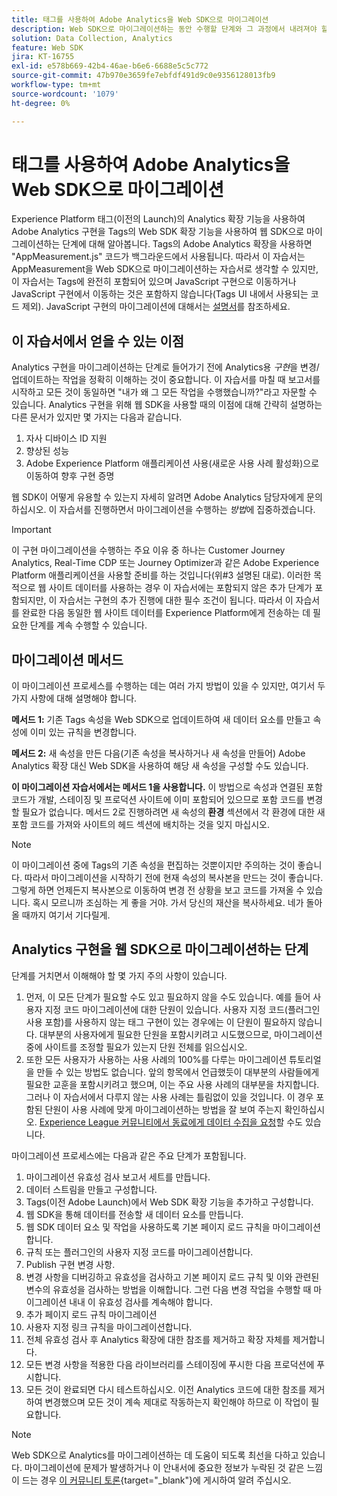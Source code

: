 ```yaml
---
title: 태그를 사용하여 Adobe Analytics을 Web SDK으로 마이그레이션
description: Web SDK으로 마이그레이션하는 동안 수행할 단계와 그 과정에서 내려져야 할 결정에 대해 알아봅니다.
solution: Data Collection, Analytics
feature: Web SDK
jira: KT-16755
exl-id: e578b669-42b4-46ae-b6e6-6688e5c5c772
source-git-commit: 47b970e3659fe7ebfdf491d9c0e9356128013fb9
workflow-type: tm+mt
source-wordcount: '1079'
ht-degree: 0%

---
```


# 태그를 사용하여 Adobe Analytics을 Web SDK으로 마이그레이션

Experience Platform 태그(이전의 Launch)의 Analytics 확장 기능을 사용하여 Adobe Analytics 구현을 Tags의 Web SDK 확장 기능을 사용하여 웹 SDK으로 마이그레이션하는 단계에 대해 알아봅니다. Tags의 Adobe Analytics 확장을 사용하면 &quot;AppMeasurement.js&quot; 코드가 백그라운드에서 사용됩니다. 따라서 이 자습서는 AppMeasurement을 Web SDK으로 마이그레이션하는 자습서로 생각할 수 있지만, 이 자습서는 Tags에 완전히 포함되어 있으며 JavaScript 구현으로 이동하거나 JavaScript 구현에서 이동하는 것은 포함하지 않습니다(Tags UI 내에서 사용되는 코드 제외). JavaScript 구현의 마이그레이션에 대해서는 [설명서](https://experienceleague.adobe.com/en/docs/analytics/implementation/aep-edge/web-sdk/appmeasurement-to-web-sdk)를 참조하세요.

## 이 자습서에서 얻을 수 있는 이점

Analytics 구현을 마이그레이션하는 단계로 들어가기 전에 Analytics용 _구현_&#x200B;을 변경/업데이트하는 작업을 정확히 이해하는 것이 중요합니다. 이 자습서를 마칠 때 보고서를 시작하고 모든 것이 동일하면 &quot;내가 왜 그 모든 작업을 수행했습니까?&quot;라고 자문할 수 있습니다. Analytics 구현을 위해 웹 SDK을 사용할 때의 이점에 대해 간략히 설명하는 다른 문서가 있지만 몇 가지는 다음과 같습니다.

1. 자사 디바이스 ID 지원
1. 향상된 성능
1. Adobe Experience Platform 애플리케이션 사용(새로운 사용 사례 활성화)으로 이동하여 향후 구현 증명

웹 SDK이 어떻게 유용할 수 있는지 자세히 알려면 Adobe Analytics 담당자에게 문의하십시오. 이 자습서를 진행하면서 마이그레이션을 수행하는 _방법_&#x200B;에 집중하겠습니다.

>[!IMPORTANT]
>
>이 구현 마이그레이션을 수행하는 주요 이유 중 하나는 Customer Journey Analytics, Real-Time CDP 또는 Journey Optimizer과 같은 Adobe Experience Platform 애플리케이션을 사용할 준비를 하는 것입니다(위#3 설명된 대로). 이러한 목적으로 웹 사이트 데이터를 사용하는 경우 이 자습서에는 포함되지 않은 추가 단계가 포함되지만, 이 자습서는 구현의 추가 진행에 대한 필수 조건이 됩니다. 따라서 이 자습서를 완료한 다음 동일한 웹 사이트 데이터를 Experience Platform에게 전송하는 데 필요한 단계를 계속 수행할 수 있습니다.

## 마이그레이션 메서드

이 마이그레이션 프로세스를 수행하는 데는 여러 가지 방법이 있을 수 있지만, 여기서 두 가지 사항에 대해 설명해야 합니다.

**메서드 1:** 기존 Tags 속성을 Web SDK으로 업데이트하여 새 데이터 요소를 만들고 속성에 이미 있는 규칙을 변경합니다.

**메서드 2:** 새 속성을 만든 다음(기존 속성을 복사하거나 새 속성을 만들어) Adobe Analytics 확장 대신 Web SDK을 사용하여 해당 새 속성을 구성할 수도 있습니다.

**이 마이그레이션 자습서에서는 메서드 1을 사용합니다.** 이 방법으로 속성과 연결된 포함 코드가 개발, 스테이징 및 프로덕션 사이트에 이미 포함되어 있으므로 포함 코드를 변경할 필요가 없습니다. 메서드 2로 진행하려면 새 속성의 **환경** 섹션에서 각 환경에 대한 새 포함 코드를 가져와 사이트의 헤드 섹션에 배치하는 것을 잊지 마십시오.

>[!NOTE]
>
>이 마이그레이션 중에 Tags의 기존 속성을 편집하는 것뿐이지만 주의하는 것이 좋습니다. 따라서 마이그레이션을 시작하기 전에 현재 속성의 복사본을 만드는 것이 좋습니다. 그렇게 하면 언제든지 복사본으로 이동하여 변경 전 상황을 보고 코드를 가져올 수 있습니다.
>혹시 모르니까 조심하는 게 좋을 거야. 가서 당신의 재산을 복사하세요. 네가 돌아올 때까지 여기서 기다릴게.

## Analytics 구현을 웹 SDK으로 마이그레이션하는 단계

단계를 거치면서 이해해야 할 몇 가지 주의 사항이 있습니다.

1. 먼저, 이 모든 단계가 필요할 수도 있고 필요하지 않을 수도 있습니다. 예를 들어 사용자 지정 코드 마이그레이션에 대한 단원이 있습니다. 사용자 지정 코드(플러그인 사용 포함)를 사용하지 않는 태그 구현이 있는 경우에는 이 단원이 필요하지 않습니다. 대부분의 사용자에게 필요한 단원을 포함시키려고 시도했으므로, 마이그레이션 중에 사이트를 조정할 필요가 있는지 단원 전체를 읽으십시오.
1. 또한 모든 사용자가 사용하는 사용 사례의 100%를 다루는 마이그레이션 튜토리얼을 만들 수 있는 방법도 없습니다. 앞의 항목에서 언급했듯이 대부분의 사람들에게 필요한 교훈을 포함시키려고 했으며, 이는 주요 사용 사례의 대부분을 차지합니다. 그러나 이 자습서에서 다루지 않는 사용 사례는 틀림없이 있을 것입니다. 이 경우 포함된 단원이 사용 사례에 맞게 마이그레이션하는 방법을 잘 보여 주는지 확인하십시오. [Experience League 커뮤니티에서 동료에게 데이터 수집을 요청](https://experienceleaguecommunities.adobe.com/t5/adobe-experience-platform-data/ct-p/adobe-launch-community)할 수도 있습니다.

마이그레이션 프로세스에는 다음과 같은 주요 단계가 포함됩니다.

1. 마이그레이션 유효성 검사 보고서 세트를 만듭니다.
1. 데이터 스트림을 만들고 구성합니다.
1. Tags(이전 Adobe Launch)에서 Web SDK 확장 기능을 추가하고 구성합니다.
1. 웹 SDK을 통해 데이터를 전송할 새 데이터 요소를 만듭니다.
1. 웹 SDK 데이터 요소 및 작업을 사용하도록 기본 페이지 로드 규칙을 마이그레이션합니다.
1. 규칙 또는 플러그인의 사용자 지정 코드를 마이그레이션합니다.
1. Publish 구현 변경 사항.
1. 변경 사항을 디버깅하고 유효성을 검사하고 기본 페이지 로드 규칙 및 이와 관련된 변수의 유효성을 검사하는 방법을 이해합니다. 그런 다음 변경 작업을 수행할 때 마이그레이션 내내 이 유효성 검사를 계속해야 합니다.
1. 추가 페이지 로드 규칙 마이그레이션
1. 사용자 지정 링크 규칙을 마이그레이션합니다.
1. 전체 유효성 검사 후 Analytics 확장에 대한 참조를 제거하고 확장 자체를 제거합니다.
1. 모든 변경 사항을 적용한 다음 라이브러리를 스테이징에 푸시한 다음 프로덕션에 푸시합니다.
1. 모든 것이 완료되면 다시 테스트하십시오. 이전 Analytics 코드에 대한 참조를 제거하여 변경했으며 모든 것이 계속 제대로 작동하는지 확인해야 하므로 이 작업이 필요합니다.

>[!NOTE]
>
>Web SDK으로 Analytics를 마이그레이션하는 데 도움이 되도록 최선을 다하고 있습니다. 마이그레이션에 문제가 발생하거나 이 안내서에 중요한 정보가 누락된 것 같은 느낌이 드는 경우 [이 커뮤니티 토론](https://experienceleaguecommunities.adobe.com/t5/adobe-experience-platform-data/tutorial-discussion-migrate-adobe-analytics-to-web-sdk-using/m-p/732308#M604){target="_blank"}에 게시하여 알려 주십시오.

